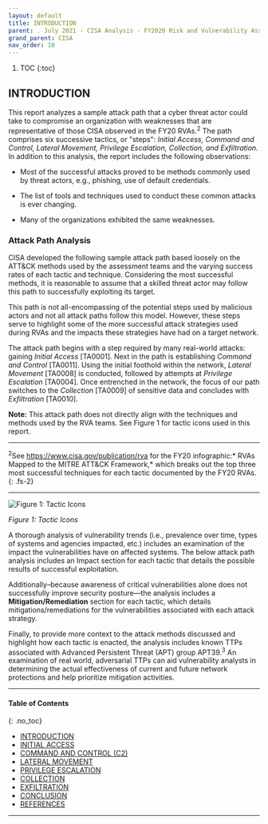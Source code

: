 ```yaml
---
layout: default
title: INTRODUCTION
parent: . July 2021 - CISA Analysis - FY2020 Risk and Vulnerability Assessments 
grand_parent: CISA 
nav_order: 10 
---
```

<style>
.dont-break-out {
  /* These are technically the same, but use both */
  overflow-wrap: break-word;
  word-wrap: break-word;

     -ms-word-break: break-all;
  /* This is the dangerous one in WebKit, as it breaks things wherever */
  word-break: break-all;
  /* Instead use this non-standard one: */
  word-break: break-word;
}

.youtube-container {
    position: relative;
    width: 100%;
    height: 0;
    padding-bottom: 56.25%;
}
.youtube-video {
    position: absolute;
    top: 0;
    left: 0;
    width: 100%;
    height: 100%;
}

</style>

<div class="dont-break-out" markdown="1">

1. TOC
{:toc}

## INTRODUCTION
This report analyzes a sample attack path that a cyber threat actor could take to compromise an organization with weaknesses that are representative of those CISA observed in the FY20 RVAs.<sup>2</sup> The path comprises six successive tactics, or "steps": *Initial Access, Command and Control, Lateral Movement, Privilege Escalation, Collection, and Exfiltration.* In addition to this analysis, the report includes the following observations:

- Most of the successful attacks proved to be methods commonly used by threat actors, e.g., phishing, use of default credentials.

- The list of tools and techniques used to conduct these common attacks is ever changing. 

- Many of the organizations exhibited the same weaknesses.

### Attack Path Analysis
CISA developed the following sample attack path based loosely on the ATT&CK methods used by the assessment teams and the varying success rates of each tactic and technique. Considering the most successful methods, it is reasonable to assume that a skilled threat actor may follow this path to successfully exploiting its target.

This path is not all-encompassing of the potential steps used by malicious actors and not all attack paths follow this model. However, these steps serve to highlight some of the more successful attack strategies used during RVAs and the impacts these strategies have had on a target network.

The attack path begins with a step required by many real-world attacks: gaining *Initial Access* [TA0001]. Next in the path is establishing *Command and Control* [TA0011]. Using the initial foothold within the network, *Lateral Movement* [TA0008] is conducted, followed by attempts at *Privilege Escalation* [TA0004]. Once entrenched in the network, the focus of our path switches to the *Collection* [TA0009] of sensitive data and concludes with *Exfiltration* [TA0010].

**Note:** This attack path does not directly align with the techniques and methods used by the RVA teams. See Figure 1 for tactic icons used in this report. 

***
<sup>2</sup>See https://www.cisa.gov/publication/rva for the FY20 infographic:* RVAs Mapped to the MITRE ATT&CK Framework,* which breaks out the top three most successful techniques for each tactic documented by the FY20 RVAs.
{: .fs-2}
***

![Figure 1: Tactic Icons](https://statics.bsafes.com/images/publications/FY2020-Risk-and-Vulnerability-Assessments-fig-1.png)

_Figure 1: Tactic Icons_

A thorough analysis of vulnerability trends (i.e., prevalence over time, types of systems and agencies impacted, etc.) includes an examination of the impact the vulnerabilities have on affected systems. The below attack path analysis includes an Impact section for each tactic that details the possible results of successful exploitation.

Additionally–because awareness of critical vulnerabilities alone does not successfully improve security posture—the analysis includes a **Mitigation/Remediation** section for each tactic, which details mitigations/remediations for the vulnerabilities associated with each attack strategy.

Finally, to provide more context to the attack methods discussed and highlight how each tactic is enacted, the analysis includes known TTPs associated with Advanced Persistent Threat (APT) group APT39.<sup>3</sup> An examination of real world, adversarial TTPs can aid vulnerability analysts in determining the actual effectiveness of current and future network protections and help prioritize mitigation activities.

***

#### Table of Contents
{: .no_toc}

<ul><li> <a href="/docs/cisa/FY2020-Risk-and-Vulnerability-Assessments-1/">INTRODUCTION</a></li><li> <a href="/docs/cisa/FY2020-Risk-and-Vulnerability-Assessments-2/">INITIAL ACCESS</a></li><li> <a href="/docs/cisa/FY2020-Risk-and-Vulnerability-Assessments-3/">COMMAND AND CONTROL (C2)</a></li><li> <a href="/docs/cisa/FY2020-Risk-and-Vulnerability-Assessments-4/">LATERAL MOVEMENT</a></li><li> <a href="/docs/cisa/FY2020-Risk-and-Vulnerability-Assessments-5/">PRIVILEGE ESCALATION</a></li><li> <a href="/docs/cisa/FY2020-Risk-and-Vulnerability-Assessments-6/">COLLECTION</a></li><li> <a href="/docs/cisa/FY2020-Risk-and-Vulnerability-Assessments-7/">EXFILTRATION</a></li><li> <a href="/docs/cisa/FY2020-Risk-and-Vulnerability-Assessments-8/">CONCLUSION</a></li><li> <a href="/docs/cisa/FY2020-Risk-and-Vulnerability-Assessments-9/">REFERENCES</a></li></ul>

***

</div>
